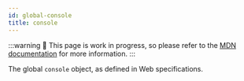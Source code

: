 ```yaml
---
id: global-console
title: console
---
```


:::warning
🚧 This page is work in progress, so please refer to the [MDN documentation](https://developer.mozilla.org/en-US/docs/Web/API/console) for more information.
:::

The global `console` object, as defined in Web specifications.
